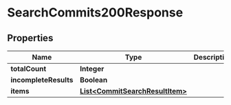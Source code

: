 

# SearchCommits200Response


## Properties

| Name | Type | Description | Notes |
|------------ | ------------- | ------------- | -------------|
|**totalCount** | **Integer** |  |  |
|**incompleteResults** | **Boolean** |  |  |
|**items** | [**List&lt;CommitSearchResultItem&gt;**](CommitSearchResultItem.md) |  |  |



